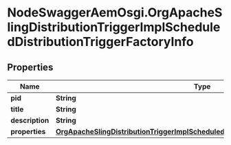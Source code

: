 # NodeSwaggerAemOsgi.OrgApacheSlingDistributionTriggerImplScheduledDistributionTriggerFactoryInfo

## Properties

Name | Type | Description | Notes
------------ | ------------- | ------------- | -------------
**pid** | **String** |  | [optional] 
**title** | **String** |  | [optional] 
**description** | **String** |  | [optional] 
**properties** | [**OrgApacheSlingDistributionTriggerImplScheduledDistributionTriggerFactoryProperties**](OrgApacheSlingDistributionTriggerImplScheduledDistributionTriggerFactoryProperties.md) |  | [optional] 


